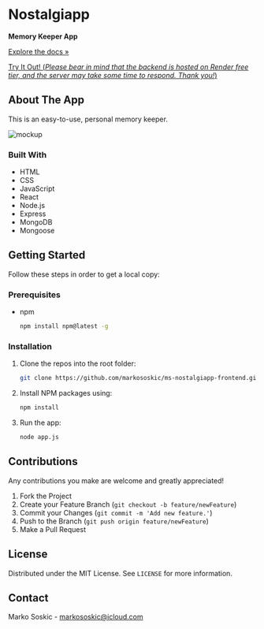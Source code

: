 # Nostalgiapp

**Memory Keeper App**

[Explore the docs »](https://github.com/markososkic/ms-nostalgiapp-frontend)

[Try It Out! (*Please bear in mind that the backend is hosted on Render free tier, and the server may take some time to respond. Thank you!*)](https://markososkic.github.io/ms-nostalgiapp-frontend/)



## About The App
This is an easy-to-use, personal memory keeper.

![mockup](public/images/mock-up-01-v01.png)



### Built With

* HTML
* CSS
* JavaScript 
* React
* Node.js
* Express
* MongoDB
* Mongoose



## Getting Started

Follow these steps in order to get a local copy:

### Prerequisites

* npm
  ```sh
  npm install npm@latest -g
  ```
### Installation

1. Clone the repos into the root folder:
   ```sh
   git clone https://github.com/markososkic/ms-nostalgiapp-frontend.git
   ```
2. Install NPM packages using:
   ```sh
   npm install
   ```
3. Run the app:
    ```sh
   node app.js
   ```


## Contributions

Any contributions you make are welcome and greatly appreciated!

1. Fork the Project
2. Create your Feature Branch (`git checkout -b feature/newFeature`)
3. Commit your Changes (`git commit -m 'Add new feature.'`)
4. Push to the Branch (`git push origin feature/newFeature`)
5. Make a Pull Request



## License

Distributed under the MIT License. See `LICENSE` for more information.



## Contact

Marko Soskic - markososkic@icloud.com